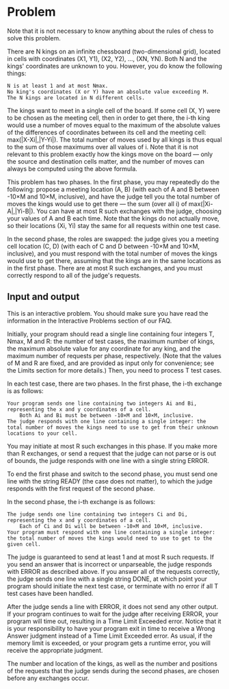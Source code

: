 # Problem

Note that it is not necessary to know anything about the rules of chess to solve this problem.

There are N kings on an infinite chessboard (two-dimensional grid), located in cells with coordinates (X1, Y1), (X2, Y2), ..., (XN, YN). Both N and the kings' coordinates are unknown to you. However, you do know the following things:

    N is at least 1 and at most Nmax.
    No king's coordinates (X or Y) have an absolute value exceeding M.
    The N kings are located in N different cells.

The kings want to meet in a single cell of the board. If some cell (X, Y) were to be chosen as the meeting cell, then in order to get there, the i-th king would use a number of moves equal to the maximum of the absolute values of the differences of coordinates between its cell and the meeting cell: max(|X-Xi|,|Y-Yi|). The total number of moves used by all kings is thus equal to the sum of those maximums over all values of i. Note that it is not relevant to this problem exactly how the kings move on the board — only the source and destination cells matter, and the number of moves can always be computed using the above formula.

This problem has two phases. In the first phase, you may repeatedly do the following: propose a meeting location (A, B) (with each of A and B between -10×M and 10×M, inclusive), and have the judge tell you the total number of moves the kings would use to get there — the sum (over all i) of max(|Xi-A|,|Yi-B|). You can have at most R such exchanges with the judge, choosing your values of A and B each time. Note that the kings do not actually move, so their locations (Xi, Yi) stay the same for all requests within one test case.

In the second phase, the roles are swapped: the judge gives you a meeting cell location (C, D) (with each of C and D between -10×M and 10×M, inclusive), and you must respond with the total number of moves the kings would use to get there, assuming that the kings are in the same locations as in the first phase. There are at most R such exchanges, and you must correctly respond to all of the judge's requests.

## Input and output

This is an interactive problem. You should make sure you have read the information in the Interactive Problems section of our FAQ.

Initially, your program should read a single line containing four integers T, Nmax, M and R: the number of test cases, the maximum number of kings, the maximum absolute value for any coordinate for any king, and the maximum number of requests per phase, respectively. (Note that the values of M and R are fixed, and are provided as input only for convenience; see the Limits section for more details.) Then, you need to process T test cases.

In each test case, there are two phases. In the first phase, the i-th exchange is as follows:

    Your program sends one line containing two integers Ai and Bi, representing the x and y coordinates of a cell.
        Both Ai and Bi must be between -10×M and 10×M, inclusive.
    The judge responds with one line containing a single integer: the total number of moves the kings need to use to get from their unknown locations to your cell.

You may initiate at most R such exchanges in this phase. If you make more than R exchanges, or send a request that the judge can not parse or is out of bounds, the judge responds with one line with a single string ERROR.

To end the first phase and switch to the second phase, you must send one line with the string READY (the case does not matter), to which the judge responds with the first request of the second phase.

In the second phase, the i-th exchange is as follows:

    The judge sends one line containing two integers Ci and Di, representing the x and y coordinates of a cell.
        Each of Ci and Di will be between -10×M and 10×M, inclusive.
    Your program must respond with one line containing a single integer: the total number of moves the kings would need to use to get to the given cell.

The judge is guaranteed to send at least 1 and at most R such requests. If you send an answer that is incorrect or unparseable, the judge responds with ERROR as described above. If you answer all of the requests correctly, the judge sends one line with a single string DONE, at which point your program should initiate the next test case, or terminate with no error if all T test cases have been handled.

After the judge sends a line with ERROR, it does not send any other output. If your program continues to wait for the judge after receiving ERROR, your program will time out, resulting in a Time Limit Exceeded error. Notice that it is your responsibility to have your program exit in time to receive a Wrong Answer judgment instead of a Time Limit Exceeded error. As usual, if the memory limit is exceeded, or your program gets a runtime error, you will receive the appropriate judgment.

The number and location of the kings, as well as the number and positions of the requests that the judge sends during the second phases, are chosen before any exchanges occur.
